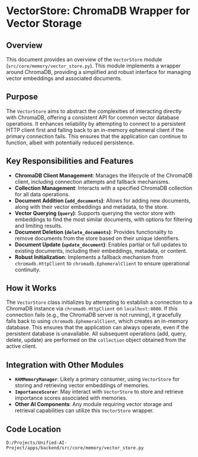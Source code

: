 # VectorStore: ChromaDB Wrapper for Vector Storage

## Overview

This document provides an overview of the `VectorStore` module (`src/core/memory/vector_store.py`). This module implements a wrapper around ChromaDB, providing a simplified and robust interface for managing vector embeddings and associated documents.

## Purpose

The `VectorStore` aims to abstract the complexities of interacting directly with ChromaDB, offering a consistent API for common vector database operations. It enhances reliability by attempting to connect to a persistent HTTP client first and falling back to an in-memory ephemeral client if the primary connection fails. This ensures that the application can continue to function, albeit with potentially reduced persistence.

## Key Responsibilities and Features

*   **ChromaDB Client Management**: Manages the lifecycle of the ChromaDB client, including connection attempts and fallback mechanisms.
*   **Collection Management**: Interacts with a specified ChromaDB collection for all data operations.
*   **Document Addition (`add_documents`)**: Allows for adding new documents, along with their vector embeddings and metadata, to the store.
*   **Vector Querying (`query`)**: Supports querying the vector store with embeddings to find the most similar documents, with options for filtering and limiting results.
*   **Document Deletion (`delete_documents`)**: Provides functionality to remove documents from the store based on their unique identifiers.
*   **Document Update (`update_document`)**: Enables partial or full updates to existing documents, including their embeddings, metadata, or content.
*   **Robust Initialization**: Implements a fallback mechanism from `chromadb.HttpClient` to `chromadb.EphemeralClient` to ensure operational continuity.

## How it Works

The `VectorStore` class initializes by attempting to establish a connection to a ChromaDB instance via `chromadb.HttpClient` on `localhost:8000`. If this connection fails (e.g., the ChromaDB server is not running), it gracefully falls back to using `chromadb.EphemeralClient`, which creates an in-memory database. This ensures that the application can always operate, even if the persistent database is unavailable. All subsequent operations (add, query, delete, update) are performed on the `collection` object obtained from the active client.

## Integration with Other Modules

*   **`HAMMemoryManager`**: Likely a primary consumer, using `VectorStore` for storing and retrieving vector embeddings of memories.
*   **`ImportanceScorer`**: May interact with `VectorStore` to store and retrieve importance scores associated with memories.
*   **Other AI Components**: Any module requiring vector storage and retrieval capabilities can utilize this `VectorStore` wrapper.

## Code Location

`D:/Projects/Unified-AI-Project/apps/backend/src/core/memory/vector_store.py`

